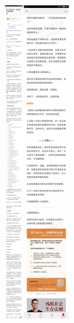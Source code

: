 ![](../../images/2017年03月/GX0316-男人说压力大，你就要赶紧说爱他.jpg)
![](../../images/2017年03月/GX0316-男人说压力大，你就要赶紧说爱他2.jpg)
